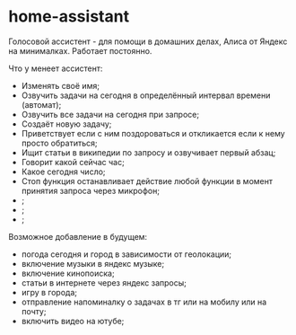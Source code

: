 # home-assistant
Голосовой ассистент - для помощи в домашних делах, Алиса от Яндекс на минималках.
Работает постоянно.

Что у менеет ассистент:
- Изменять своё имя;
- Озвучить задачи на сегодня в определённый интервал времени (автомат);
- Озвучить все задачи на сегодня при запросе;
- Создаёт новую задачу;
- Приветствует если с ним поздороваться и откликается если к нему просто обратиться;
- Ищит статьи в википедии по запросу и озвучивает первый абзац;
- Говорит какой сейчас час;
- Какое сегодня число;
- Стоп функция останавливает действие любой функции в момент принятия запроса через микрофон;
- ;
- ;
- ;

Возможное добавление в будущем:
- погода сегодня и город в зависимости от геолокации;
- включение музыки в яндекс музыке;
- включение кинопоиска;
- статьи в интернете через яндекс запросы;
- игру в города;
- отправление напоминалку о задачах в тг или на мобилу или на почту;
- включить видео на ютубе;

